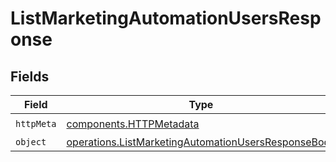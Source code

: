 # ListMarketingAutomationUsersResponse


## Fields

| Field                                                                                                                      | Type                                                                                                                       | Required                                                                                                                   | Description                                                                                                                |
| -------------------------------------------------------------------------------------------------------------------------- | -------------------------------------------------------------------------------------------------------------------------- | -------------------------------------------------------------------------------------------------------------------------- | -------------------------------------------------------------------------------------------------------------------------- |
| `httpMeta`                                                                                                                 | [components.HTTPMetadata](../../models/components/httpmetadata.md)                                                         | :heavy_check_mark:                                                                                                         | N/A                                                                                                                        |
| `object`                                                                                                                   | [operations.ListMarketingAutomationUsersResponseBody](../../models/operations/listmarketingautomationusersresponsebody.md) | :heavy_minus_sign:                                                                                                         | N/A                                                                                                                        |